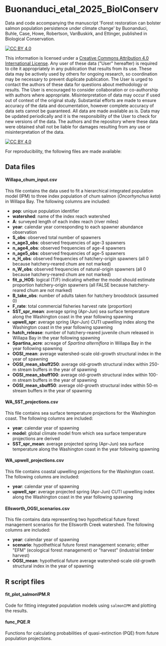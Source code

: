 # Buonanduci_etal_2025_BiolConserv
Data and code accompanying the manuscript 'Forest restoration can bolster salmon population persistence under climate change' by Buonanduci, Buhle, Case, Howe, Robertson, VanBuskirk, and Ettinger, published in Biological Conservation.


[![CC BY 4.0][cc-by-shield]][cc-by]

This information is licensed under a
[Creative Commons Attribution 4.0 International License][cc-by]. Any user of these data ("User" hereafter) is required to cite it appropriately in any publication that results from its use. These data may be actively used by others for ongoing research, so coordination may be necessary to prevent duplicate publication. The User is urged to contact the authors of these data for questions about methodology or results.  The User is encouraged to consider collaboration or co-authorship with authors where appropriate. Misinterpretation of data may occur if used out of context of the original study. Substantial efforts are made to ensure accuracy of the data and documentation, however complete accuracy of data sets cannot be guaranteed. All data are made available as is. Data may be updated periodically and it is the responsibility of the User to check for new versions of the data. The authors and the repository where these data were obtained shall not be liable for damages resulting from any use or misinterpretation of the data.

[![CC BY 4.0][cc-by-image]][cc-by]

[cc-by]: http://creativecommons.org/licenses/by/4.0/
[cc-by-image]: https://i.creativecommons.org/l/by/4.0/88x31.png
[cc-by-shield]: https://img.shields.io/badge/License-CC%20BY%204.0-lightgrey.svg



For reproducibility, the following files are made available:

## Data files

#### Willapa_chum_input.csv
This file contains the data used to fit a hierarchical integrated population model (IPM) to three index population of chum salmon (*Oncorhynchus keta*) in Willapa Bay. The following columns are included:

- **pop**: unique population identifier
- **watershed**: name of the index reach watershed
- **A**: surveyed length of each index reach (river miles)
- **year**: calendar year corresponding to each spawner abundance observation
- **S_obs**: observed total number of spawners
- **n_age3_obs**: observed frequencies of age-3 spawners
- **n_age4_obs**: observed frequencies of age-4 spawners
- **n_age5_obs**: observed frequencies of age-5 spawners
- **n_H_obs**: observed frequencies of hatchery-origin spawners (all 0 because hatchery-reared chum are not marked)
- **n_W_obs**: observed frequencies of natural-origin spawners (all 0 because hatchery-reared chum are not marked)
- **fit_p_HOS**: logical (T/F) indicating whether the model should estimate proportion hatchery-origin spawners (all FALSE because hatchery-reared chum are not marked)
- **B_take_obs**: number of adults taken for hatchery broodstock (assumed 0)
- **F_rate**: total commercial fisheries harvest rate (proportion) 
- **SST_spr_mean**: average spring (Apr-Jun) sea surface temperature along the Washington coast in the year following spawning
- **upwell_spr**: average spring (Apr-Jun) CUTI upwelling index along the Washington coast in the year following spawning
- **hatch_release**: number of hatchery-reared juvenile chum released in Willapa Bay in the year following spawning
- **Spartina_acre**: acreage of *Spartina alterniflora* in Willapa Bay in the year following spawning
- **OGSI_mean**: average watershed-scale old-growth structural index in the year of spawning
- **OGSI_mean_sbuff250**: average old-growth structural index within 250-m stream buffers in the year of spawning
- **OGSI_mean_sbuff100**: average old-growth structural index within 100-m stream buffers in the year of spawning
- **OGSI_mean_sbuff50**: average old-growth structural index within 50-m stream buffers in the year of spawning

#### WA_SST_projections.csv
This file contains sea surface temperature projections for the Washington coast. The following columns are included:

- **year**: calendar year of spawning
- **model**: global climate model from which sea surface temperature projections are derived
- **SST_spr_mean**: average projected spring (Apr-Jun) sea surface temperature along the Washington coast in the year following spawning

#### WA_upwell_projections.csv
This file contains coastal upwelling projections for the Washington coast. The following columns are included:

- **year**: calendar year of spawning
- **upwell_spr**: average projected spring (Apr-Jun) CUTI upwelling index along the Washington coast in the year following spawning

#### Ellsworth_OGSI_scenarios.csv
This file contains data representing two hypothetical future forest management scenarios for the Ellsworth Creek watershed. The following columns are included:

- **year**: calendar year of spawning
- **scenario**: hypothethical future forest management scenario; either "EFM" (ecological forest management) or "harvest" (industrial timber harvest)
- **OGSI_mean**: hypothetical future average watershed-scale old-growth structural index in the year of spawning



## R script files

#### fit_plot_salmonIPM.R
Code for fitting integrated population models using `salmonIPM` and plotting the results.

#### func_PQE.R
Functions for calculating probabilities of quasi-extinction (PQE) from future population projections.
